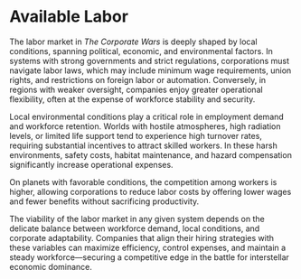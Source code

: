 # Available Labor

The labor market in _The Corporate Wars_ is deeply shaped by local conditions, spanning political, economic, and environmental factors. In systems with strong governments and strict regulations, corporations must navigate labor laws, which may include minimum wage requirements, union rights, and restrictions on foreign labor or automation. Conversely, in regions with weaker oversight, companies enjoy greater operational flexibility, often at the expense of workforce stability and security.

Local environmental conditions play a critical role in employment demand and workforce retention. Worlds with hostile atmospheres, high radiation levels, or limited life support tend to experience high turnover rates, requiring substantial incentives to attract skilled workers. In these harsh environments, safety costs, habitat maintenance, and hazard compensation significantly increase operational expenses.

On planets with favorable conditions, the competition among workers is higher, allowing corporations to reduce labor costs by offering lower wages and fewer benefits without sacrificing productivity.

The viability of the labor market in any given system depends on the delicate balance between workforce demand, local conditions, and corporate adaptability. Companies that align their hiring strategies with these variables can maximize efficiency, control expenses, and maintain a steady workforce—securing a competitive edge in the battle for interstellar economic dominance.
